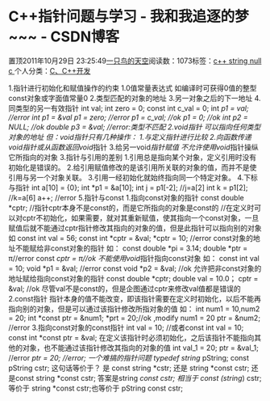 
# C++指针问题与学习 - 我和我追逐的梦~~~ - CSDN博客


置顶2011年10月29日 23:25:49[一只鸟的天空](https://me.csdn.net/heyongluoyao8)阅读数：1073标签：[c++																](https://so.csdn.net/so/search/s.do?q=c++&t=blog)[string																](https://so.csdn.net/so/search/s.do?q=string&t=blog)[null																](https://so.csdn.net/so/search/s.do?q=null&t=blog)[c																](https://so.csdn.net/so/search/s.do?q=c&t=blog)[
							](https://so.csdn.net/so/search/s.do?q=null&t=blog)[
																					](https://so.csdn.net/so/search/s.do?q=string&t=blog)个人分类：[C、C++开发																](https://blog.csdn.net/heyongluoyao8/article/category/908444)
[
																								](https://so.csdn.net/so/search/s.do?q=string&t=blog)
[
				](https://so.csdn.net/so/search/s.do?q=c++&t=blog)
[
			](https://so.csdn.net/so/search/s.do?q=c++&t=blog)

1.指针进行初始化和赋值操作的约束
1.0值常量表达式 如编译时可获得0值的整型const对象或字面值常量0
2.类型匹配的对象的地址
3.另一对象之后的下一地址
4.同类型的另一有效指针
int val;
int zero = 0;
const int c_val = 0;
int *p1 = val;  //error int *p1 = &val
p1 = zero; //error
p1 = c_val; //ok
p1 = 0; //ok
int *p2 = NULL; //ok
double *p3 = &val; //error:类型不匹配
2.void*指针
可以指向任何类型对象的地址
但：void*指针只有几种操作：
1.与定义指针进行比较
2.向函数传递void*指针或从函数返回void*指针
3.给另一void*指针赋值
不允许使用void*指针操纵它所指向的对象
3.指针与引用的差别
1.引用总是指向某个对象，定义引用时没有初始化是错误的。
2.给引用赋值修改的是该引用所关联的对象的值，而并不是使引用与另一个对象关联。
3.引用一经初始化就始终指向同一个特定对象。
4.下标与指针
int a[10] = {0};
int *p1 = &a[10];
int j = p1[-2]; //j=a[2]
int k = p1[2]; //k=a[6]
a++; //error
5.指针与const
1.指向const对象的指针
const double *cptr; //指针cptr本身不是const的，而是它所指向的对象是const的
//在定义时可以对cptr不初始化，如果需要，就对其重新赋值，使其指向一个const对象，一旦赋值后就不能通过cptr指针修改其指向的对象的值，但是此指针可以指向别的对象
如
const int val = 56;
const int *cptr = &val;
*cptr = 10; //error
const对象的地址不能赋给非const对象的指针
如：
const double *pi = 3.14;
double *ptr = &pi;//error
const *cptr = &pi;//ok
不能使用void*指针指向const对象
如：
const int val = 10;
void *p1 = &val; //error
const void *p2 = &val; //ok
允许把非const对象的地址赋给指向const对象的指针
const double *cptr;
double val = 10.0；
cptr = &val; //ok
尽管val不是const的，但是企图通过cptr来修改val值都是错误的
2.const指针
指针本身的值不能改变，即该指针需要在定义时初始化，以后不能再指向别的对象，但是可以通过该指针修改所指对象的值
如：
int num1 = 10,num2 = 20;
int *const ptr = &num1;
*prt = 20;//ok ,modify num1 = 20
ptr = &num2; //error
3.指向const对象的const指针
int val = 10; //或者const int val = 10;
const int *const ptr = &val;
在定义该指针时必须初始化，之后该指针不能指向其他的对象，也不能通过该指针修改其指向的对象的值
int val_1 = 20;
ptr = &val_1;  //error
*ptr = 20; //error;
一个难搞的指针问题
typedef string* pString;
const pString cstr; 这句话等价于？
是 const string *cstr;
还是 string *const cstr;
还是const string *const cstr;
答案是string *const cstr;
相当于 const (string*) cstr; 等价于 string *const cstr;也等价于 pString const cstr;

